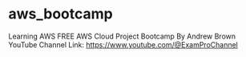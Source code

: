 # aws_bootcamp
Learning AWS
FREE AWS Cloud Project Bootcamp By Andrew Brown
YouTube Channel Link: https://www.youtube.com/@ExamProChannel
